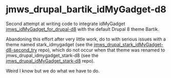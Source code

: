 # jmws_drupal_bartik_idMyGadget-d8

Second attempt at writing code to integrate idMyGadget [jmws_idMyGadget_for_drupal-d8](https://github.com/tomwhartung/jmws_idMyGadget_for_drupal-d8) with the default Drupal 8 theme Bartik.

Abandoning this effort after very little work, do to with serious issues with a theme named stark_idmygadget (see the [jmws_drupal_stark_idMyGadget-d8-second_try](https://github.com/tomwhartung/jmws_drupal_stark_idMyGadget-d8-second_try) repo), which do not occur when that theme was renamed to jmws_drupal_idmygadget_stark-d8 (see the [jmws_drupal_idMyGadget_stark-d8](https://github.com/tomwhartung/jmws_drupal_idMyGadget_stark-d8) repo).

Weird I know but we do what we have to do.


